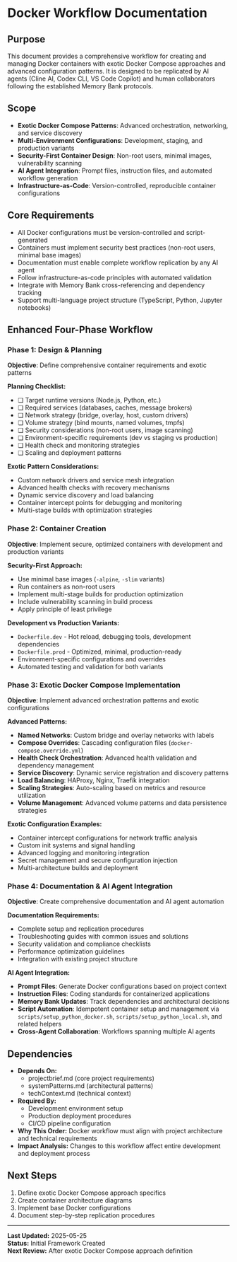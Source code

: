 # Docker Workflow Documentation
<!-- markdownlint-disable MD013 MD022 MD032 MD041 MD009 -->

## Purpose

This document provides a comprehensive workflow for creating and managing Docker containers with exotic Docker Compose approaches and advanced configuration patterns. It is designed to be replicated by AI agents (Cline AI, Codex CLI, VS Code Copilot) and human collaborators following the established Memory Bank protocols.

## Scope

- **Exotic Docker Compose Patterns**: Advanced orchestration, networking, and service discovery
- **Multi-Environment Configurations**: Development, staging, and production variants
- **Security-First Container Design**: Non-root users, minimal images, vulnerability scanning
- **AI Agent Integration**: Prompt files, instruction files, and automated workflow generation
- **Infrastructure-as-Code**: Version-controlled, reproducible container configurations

## Core Requirements

- All Docker configurations must be version-controlled and script-generated
- Containers must implement security best practices (non-root users, minimal base images)
- Documentation must enable complete workflow replication by any AI agent
- Follow infrastructure-as-code principles with automated validation
- Integrate with Memory Bank cross-referencing and dependency tracking
- Support multi-language project structure (TypeScript, Python, Jupyter notebooks)

## Enhanced Four-Phase Workflow

### Phase 1: Design & Planning
**Objective**: Define comprehensive container requirements and exotic patterns

**Planning Checklist:**
- ❏ Target runtime versions (Node.js, Python, etc.)
- ❏ Required services (databases, caches, message brokers)
- ❏ Network strategy (bridge, overlay, host, custom drivers)
- ❏ Volume strategy (bind mounts, named volumes, tmpfs)
- ❏ Security considerations (non-root users, image scanning)
- ❏ Environment-specific requirements (dev vs staging vs production)
- ❏ Health check and monitoring strategies
- ❏ Scaling and deployment patterns

**Exotic Pattern Considerations:**
- Custom network drivers and service mesh integration
- Advanced health checks with recovery mechanisms
- Dynamic service discovery and load balancing
- Container intercept points for debugging and monitoring
- Multi-stage builds with optimization strategies

### Phase 2: Container Creation
**Objective**: Implement secure, optimized containers with development and production variants

**Security-First Approach:**
- Use minimal base images (`-alpine`, `-slim` variants)
- Run containers as non-root users
- Implement multi-stage builds for production optimization
- Include vulnerability scanning in build process
- Apply principle of least privilege

**Development vs Production Variants:**
- `Dockerfile.dev` - Hot reload, debugging tools, development dependencies
- `Dockerfile.prod` - Optimized, minimal, production-ready
- Environment-specific configurations and overrides
- Automated testing and validation for both variants

### Phase 3: Exotic Docker Compose Implementation
**Objective**: Implement advanced orchestration patterns and exotic configurations

**Advanced Patterns:**
- **Named Networks**: Custom bridge and overlay networks with labels
- **Compose Overrides**: Cascading configuration files (`docker-compose.override.yml`)
- **Health Check Orchestration**: Advanced health validation and dependency management
- **Service Discovery**: Dynamic service registration and discovery patterns
- **Load Balancing**: HAProxy, Nginx, Traefik integration
- **Scaling Strategies**: Auto-scaling based on metrics and resource utilization
- **Volume Management**: Advanced volume patterns and data persistence strategies

**Exotic Configuration Examples:**
- Container intercept configurations for network traffic analysis
- Custom init systems and signal handling
- Advanced logging and monitoring integration
- Secret management and secure configuration injection
- Multi-architecture builds and deployment

### Phase 4: Documentation & AI Agent Integration
**Objective**: Create comprehensive documentation and AI agent automation

**Documentation Requirements:**
- Complete setup and replication procedures
- Troubleshooting guides with common issues and solutions
- Security validation and compliance checklists
- Performance optimization guidelines
- Integration with existing project structure

**AI Agent Integration:**
- **Prompt Files**: Generate Docker configurations based on project context
- **Instruction Files**: Coding standards for containerized applications
- **Memory Bank Updates**: Track dependencies and architectural decisions
- **Script Automation**: Idempotent container setup and management via `scripts/setup_python_docker.sh`, `scripts/setup_python_local.sh`, and related helpers
- **Cross-Agent Collaboration**: Workflows spanning multiple AI agents

## Dependencies

- **Depends On:** 
  - projectbrief.md (core project requirements)
  - systemPatterns.md (architectural patterns)
  - techContext.md (technical context)
- **Required By:**
  - Development environment setup
  - Production deployment procedures
  - CI/CD pipeline configuration
- **Why This Order:** Docker workflow must align with project architecture and technical requirements
- **Impact Analysis:** Changes to this workflow affect entire development and deployment process

## Next Steps

1. Define exotic Docker Compose approach specifics
2. Create container architecture diagrams
3. Implement base Docker configurations
4. Document step-by-step replication procedures

---

**Last Updated:** 2025-05-25  
**Status:** Initial Framework Created  
**Next Review:** After exotic Docker Compose approach definition
